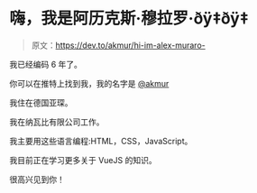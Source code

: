 # 嗨，我是阿历克斯·穆拉罗·ðÿ‡ðÿ‡

> 原文：<https://dev.to/akmur/hi-im-alex-muraro->

我已经编码 6 年了。

你可以在推特上找到我，我的名字是 [@akmur](https://twitter.com/akmur)

我住在德国亚琛。

我在纳瓦比有限公司工作。

我主要用这些语言编程:HTML，CSS，JavaScript。

我目前正在学习更多关于 VueJS 的知识。

很高兴见到你！